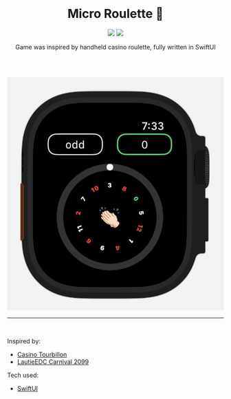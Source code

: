 <br>

<h1 align="center">Micro Roulette 🎰</h1>

<p align="center">
  <a href="https://developer.apple.com/swift/"><img src="https://badgen.net/badge/Swift/5.5/orange"/></a>
  <a href="https://github.com/lalabuy948/MiniSpaceJourney/releases"><img src="https://badgen.net/github/release/lalabuy948/MiniSpaceJourney"/></a>
</p>

<p align="center">
  Game was inspired by handheld casino roulette, fully written in SwiftUI    
</p>

<br><br>

![preview](/github/preview.png)

<hr>
<br>

Inspired by: 
- [Casino Tourbillon ](https://jacobandco.com/timepieces/high-complication-masterpieces/casino-roulette-tourbillon)
- [LautieEDC Carnival 2099](https://lautie.com/product/carnival-spinner/)

Tech used: 
- [SwiftUI](https://developer.apple.com/documentation/swiftui)
